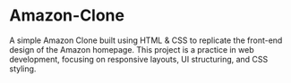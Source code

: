 # Amazon-Clone
A simple Amazon Clone built using HTML &amp; CSS to replicate the front-end design of the Amazon homepage. This project is a practice in web development, focusing on responsive layouts, UI structuring, and CSS styling.

